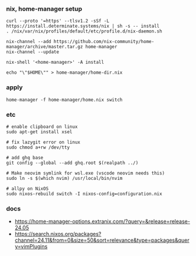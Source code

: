 ### nix, home-manager setup
```
curl --proto '=https' --tlsv1.2 -sSf -L https://install.determinate.systems/nix | sh -s -- install
. /nix/var/nix/profiles/default/etc/profile.d/nix-daemon.sh

nix-channel --add https://github.com/nix-community/home-manager/archive/master.tar.gz home-manager
nix-channel --update

nix-shell '<home-manager>' -A install

echo "\"$HOME\"" > home-manager/home-dir.nix
```

### apply
```
home-manager -f home-manager/home.nix switch
```

### etc
```
# enable clipboard on linux
sudo apt-get install xsel

# fix lazygit error on linux
sudo chmod a+rw /dev/tty

# add ghq base
git config --global --add ghq.root $(realpath ../)

# Make neovim symlink for wsl.exe (vscode neovim needs this)
sudo ln -s $(which nvim) /usr/local/bin/nvim

# allpy on NixOS
sudo nixos-rebuild switch -I nixos-config=configuration.nix
```

### docs
- https://home-manager-options.extranix.com/?query=&release=release-24.05
- https://search.nixos.org/packages?channel=24.11&from=0&size=50&sort=relevance&type=packages&query=vimPlugins
